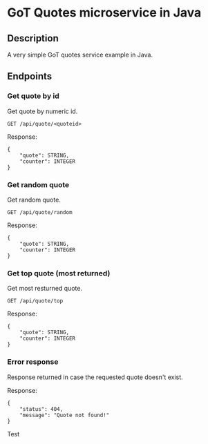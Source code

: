 # GoT Quotes microservice in Java 
    
## Description

A very simple GoT quotes service example in Java.  

## Endpoints

### Get quote by id

Get quote by numeric id.

```
GET /api/quote/<quoteid>
```

Response:

```
{
	"quote": STRING,
	"counter": INTEGER
}
```

### Get random quote

Get random quote.

```
GET /api/quote/random
```

Response:

```
{
	"quote": STRING,
	"counter": INTEGER
}
```

### Get top quote (most returned)

Get most resturned quote.

```
GET /api/quote/top
```

Response:

```
{
	"quote": STRING,
	"counter": INTEGER
}
```

### Error response

Response returned in case the requested quote doesn't exist.

Response:

```
{
	"status": 404,
	"message": "Quote not found!"
}
```

Test
